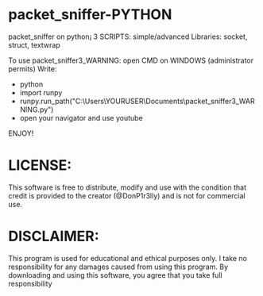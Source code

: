 # packet_sniffer-PYTHON
packet_sniffer on python¡
3 SCRIPTS: simple/advanced
Libraries: socket, struct, textwrap

To use packet_sniffer3_WARNING:
open CMD on WINDOWS (administrator permits)
Write:
- python
- import runpy
- runpy.run_path("C:\\Users\\YOURUSER\\Documents\\packet_sniffer3_WARNING.py")
- open your navigator and use youtube

ENJOY!

# LICENSE:
This software is free to distribute, modify and use with the condition that credit is provided to the creator (@DonP1r3lly) and is not for commercial use.

# DISCLAIMER:
This program is used for educational and ethical purposes only. I take no responsibility for any damages caused from using this program. By downloading and using this software, you agree that you take full responsibility 
